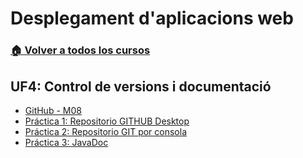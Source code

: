 # Desplegament d'aplicacions web
### [🏠 Volver a todos los cursos](https://github.com/aiuoki/DAW-2)
## UF4: Control de versions i documentació
- [GitHub - M08](https://github.com/aiuoki/DAW-2)
- [Práctica 1: Repositorio GITHUB Desktop](https://github.com/aiuoki/DAW-2)
- [Práctica 2: Repositorio GIT por consola](https://github.com/aiuoki/DAW-2)
- [Práctica 3: JavaDoc](https://github.com/aiuoki/DAW-2)
